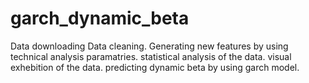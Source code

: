 # garch_dynamic_beta
Data downloading Data cleaning. Generating new features by using technical analysis paramatries. statistical analysis of the data. visual exhebition of the data. predicting dynamic beta by using garch model.
